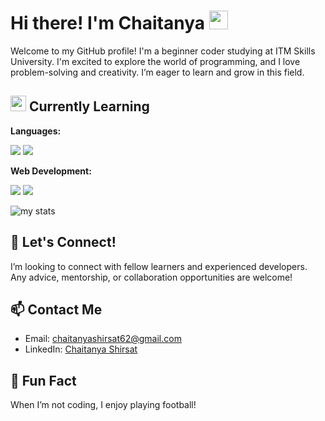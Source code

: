 # Hi there! I'm Chaitanya <img src="https://raw.githubusercontent.com/MartinHeinz/MartinHeinz/master/wave.gif" width="30px">


Welcome to my GitHub profile! I'm a beginner coder studying at ITM Skills University. I'm excited to explore the world of programming, and I love problem-solving and creativity. I’m eager to learn and grow in this field.

## <img src="https://raw.githubusercontent.com/rahulbanerjee26/githubProfileReadmeGenerator/main/gifs/code.gif" width="25px" style="vertical-align:"> Currently Learning

**Languages:**
  <p>
    <img src="https://img.shields.io/badge/python-%2314354C.svg?style=for-the-badge&logo=python&logoColor=white" />
    <img src="https://img.shields.io/badge/javascript-%23323330.svg?style=for-the-badge&logo=javascript&logoColor=%23F7DF1E" />
  </p>
  
**Web Development:**
  <p>
    <img src="https://img.shields.io/badge/html5-%23E34F26.svg?style=for-the-badge&logo=html5&logoColor=white" />
    <img src="https://img.shields.io/badge/css3-%231572B6.svg?style=for-the-badge&logo=css3&logoColor=white" />
  </p>
  
<img alt="my stats" src="https://github-readme-stats.vercel.app/api?username=Chaitanya-Dev26"/>

## 🤝 Let's Connect!
I’m looking to connect with fellow learners and experienced developers. Any advice, mentorship, or collaboration opportunities are welcome!

## 📫 Contact Me
- Email: [chaitanyashirsat62@gmail.com](mailto:chaitanyashirsat68@gmail.com)
- LinkedIn: [Chaitanya Shirsat](www.linkedin.com/in/chaitanyashirsat-dev)

## 🌟 Fun Fact
When I’m not coding, I enjoy playing football!
